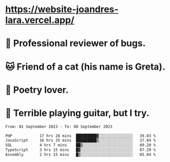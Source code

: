 # https://website-joandres-lara.vercel.app/
# 🐛 Professional reviewer of bugs.
# 🐱 Friend of a cat (his name is Greta).
# 📜 Poetry lover.
# 🎸 Terrible playing guitar, but I try.

<!--START_SECTION:waka-->

```txt
From: 01 September 2023 - To: 08 September 2023

PHP            17 hrs 28 mins  █████████▓░░░░░░░░░░░░░░░   39.03 %
JavaScript     16 hrs 35 mins  █████████▒░░░░░░░░░░░░░░░   37.04 %
SQL            4 hrs 7 mins    ██▒░░░░░░░░░░░░░░░░░░░░░░   09.20 %
TypeScript     3 hrs 15 mins   █▓░░░░░░░░░░░░░░░░░░░░░░░   07.29 %
Assembly       2 hrs 15 mins   █▒░░░░░░░░░░░░░░░░░░░░░░░   05.04 %
```

<!--END_SECTION:waka-->
